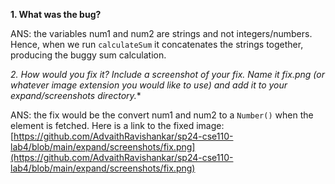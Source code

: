 **1. What was the bug?**

ANS: the variables num1 and num2 are strings and not integers/numbers. Hence, when we run `calculateSum` it concatenates the strings together, producing the buggy sum calculation.

*2. How would you fix it? Include a screenshot of your fix. Name it fix.png (or whatever image extension you would like to use) and add it to your expand/screenshots directory.**

ANS: the fix would be the convert num1 and num2 to a `Number()` when the element is fetched. Here is a link to the fixed image: [https://github.com/AdvaithRavishankar/sp24-cse110-lab4/blob/main/expand/screenshots/fix.png](https://github.com/AdvaithRavishankar/sp24-cse110-lab4/blob/main/expand/screenshots/fix.png)
